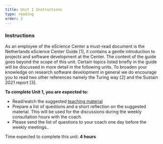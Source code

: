 ```yaml
---
title: Unit 1 Instructions 
type: reading
order: 2
---
```


### Instructions 

As an employee of the eScience Center a must-read document is the Netherlands eScience Center Guide [1], it contains a gentle introduction to projects and software development at the Center. The content of the guide goes beyond the scope of this unit. Certain topics listed briefly in the guide will be discussed in more detail in the following units. To broaden your knowledge on research software development in general we do encourage you to read two other references namely the Turing way [2] and the Sustain 2021 report [3].  

**To complete Unit 1, you are expected to:** 

 - Read/watch the suggested [teaching material](http://nlesc.github.io/internal-training/modules/research-software/teaching_material) 
 - Prepare a list of questions and a short reflection on the suggested material. This will be used for the discussions during the weekly consultation hours with the coach.  
 - Please send the list of questions to your coach one day before the weekly meetings.. 

Time expected to complete this unit: **4 hours**
